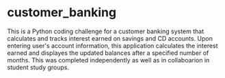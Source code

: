 # customer_banking
This is a Python coding challenge for a customer banking system that calculates and tracks interest earned on savings and CD accounts. Upon entering user's account information, this application calculates the interest earned and displayes the updated balances after a specified number of months. This was completed independently as well as in collaboarion in student study groups. 

